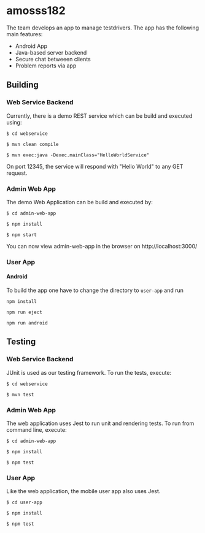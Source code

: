 # amosss182

The team develops an app to manage testdrivers.
The app has the following main features:
* Android App
* Java-based server backend
* Secure chat betweeen clients
* Problem reports via app

## Building

### Web Service Backend

Currently, there is a demo REST service which can be build and executed using:

`$ cd webservice`

`$ mvn clean compile`

`$ mvn exec:java -Dexec.mainClass="HelloWorldService"`

On port 12345, the service will respond with "Hello World" to any GET request.

### Admin Web App

The demo Web Application can be build and executed by:

`$ cd admin-web-app`

`$ npm install`

`$ npm start`

You can now view admin-web-app in the browser on http://localhost:3000/

### User App

#### Android

To build the app one have to change the directory to `user-app` and run

`npm install`

`npm run eject`

`npm run android`

## Testing

### Web Service Backend

JUnit is used as our testing framework. To run the tests, execute:

`$ cd webservice`

`$ mvn test`

### Admin Web App

The web application uses Jest to run unit and rendering tests. To run from command line, execute:

`$ cd admin-web-app`

`$ npm install`

`$ npm test`

### User App

Like the web application, the mobile user app also uses Jest.

`$ cd user-app`

`$ npm install`

`$ npm test`
